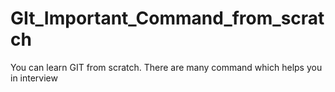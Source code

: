 # GIt_Important_Command_from_scratch
You can learn GIT from scratch. There are many command which helps you in interview
